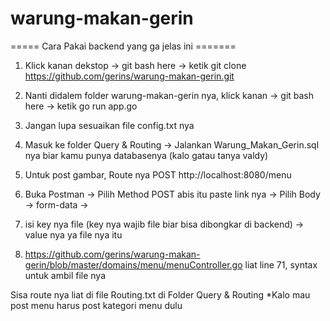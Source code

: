 # warung-makan-gerin

===== Cara Pakai backend yang ga jelas ini =======

1. Klick kanan dekstop -> git bash here -> ketik git clone https://github.com/gerins/warung-makan-gerin.git
2. Nanti didalem folder warung-makan-gerin nya, klick kanan -> git bash here -> ketik go run app.go
3. Jangan lupa sesuaikan file config.txt nya
4. Masuk ke folder Query & Routing -> Jalankan Warung_Makan_Gerin.sql nya biar kamu punya databasenya (kalo gatau tanya valdy)

5. Untuk post gambar, Route nya POST http://localhost:8080/menu 
6. Buka Postman -> Pilih Method POST abis itu paste link nya -> Pilih Body -> form-data -> 
7. isi key nya file (key nya wajib file biar bisa dibongkar di backend) -> value nya ya file nya itu
8. https://github.com/gerins/warung-makan-gerin/blob/master/domains/menu/menuController.go liat line 71, syntax untuk ambil file nya

Sisa route nya liat di file Routing.txt di Folder Query & Routing
*Kalo mau post menu harus post kategori menu dulu
